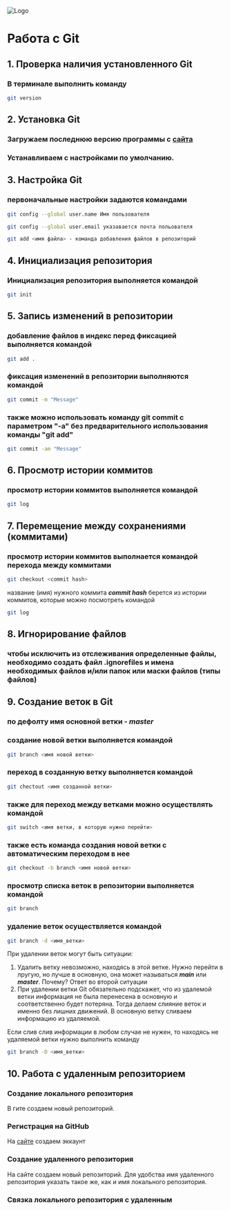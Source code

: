 ![Logo](Images\git_logo.png)

# Работа с Git

## 1. Проверка наличия установленного Git
### В терминале выполнить команду 
```bash
git version
```

## 2. Установка Git

### Загружаем последнюю версию программы с [сайта](https://git-scm.com/download/win)
### Устанавливаем с настройками по умолчанию.

## 3. Настройка Git
### первоначальные настройки задаются командами
```bash
git config --global user.name Имя пользователя
```

```bash
git config --global user.email указавается почта польователя
```

```bash
git add <имя файла> - команда добавления файлов в репозиторий
```

## 4. Инициализация репозитория
### Инициализация репозитория выполняется командой
```bash
git init
```

## 5. Запись изменений в репозитории
### добавление файлов в индекс перед фиксацией выполняется командой
```bash
git add .
```
### фиксация изменений в репозитории выполняются командой
```bash
git commit -m "Message"
```
### также можно использовать команду git commit с параметром "-a" без предварительного использования команды "git add"
```bash
git commit -am "Message"
```

## 6. Просмотр истории коммитов
### просмотр истории коммитов выполняется командой
```bash
git log
```

## 7. Перемещение между сохранениями (коммитами)
### просмотр истории коммитов выполнается командой перехода между коммитами
```bash
git checkout <commit hash>
```
название (имя) нужного коммита _**commit hash**_ берется из истории коммитов, которые можно посмотреть командой 
```bash
git log
```

## 8. Игнорирование файлов

### чтобы исключить из отслеживания определенные файлы, необходимо создать файл **.ignorefiles** и имена необходимых файлов и/или папок или маски файлов (типы файлов)

## 9. Создание веток в Git

### по дефолту имя основной ветки - _**master**_

### создание новой ветки выполняется командой 

```bash
git branch <имя новой ветки>
```

### переход в созданную ветку выполняется командой

```bash
git chectout <имя созданной ветки>
```

### также для переход между ветками можно осуществлять командой

```bash
git switch <имя ветки, в которую нужно перейти>
```

### также есть команда создания новой ветки с автоматическим переходом в нее


```bash
git checkout -b branch <имя новой ветки>
```

### просмотр списка веток в репозитории выполняется командой

```bash
git branch
```

### удаление веток осуществляется командой

```bash
git branch -d <имя_ветки>
```
При удалении веток могут быть ситуации:

1. Удалить ветку невозможно, находясь в этой ветке. Нужно перейти в лругую, но лучше в основную, она может называться _**main**_ или _**master**_. Почему? Ответ во второй ситуации
2. При удалении ветки Git обязательно подскажет, что из удалемой ветки информация не была перенесена в основную и соответственно будет потеряна. Тогда делаем слияние веток и именно без лишних движений. В основную ветку сливаем информацию из удаляемой.

Если слив слив информации в любом случае не нужен, то находясь не удаляемой ветки нужно выполнить команду
```bash
git branch -D <имя_ветки>
```

## 10. Работа с удаленным репозиторием

### Создание локального репозитория

В гите создаем новый репозиторий.

### Регистрация на GitHub

 На [сайте](https://github.com/) создаем эккаунт

### Создание удаленного репозитория

На сайте создаем новый репозиторий. Для удобства имя удаленного репозитория указать такое же, как и имя локального репозитория.

### Связка локального репозитория с удаленным


